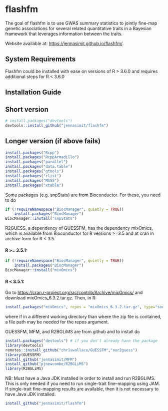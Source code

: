 
<!-- README.md is generated from README.Rmd. Please edit that file -->



# flashfm

<!-- badges: start -->
<!-- badges: end -->

The goal of flashfm is to use GWAS summary statistics to jointly fine-map genetic associations for several 
related quantitative traits in a Bayesian framework that leverages information between the traits. 

Website available at: https://jennasimit.github.io/flashfm/.


## System Requirements

Flashfm could be installed with ease on versions of R > 3.6.0 and requires additional steps for R < 3.6.0

## Installation Guide

## Short version

``` r
# install.packages("devtools")
devtools::install_github("jennasimit/flashfm")
```

## Longer version (if above fails)

``` r
install.packages("Rcpp")
install.packages("RcppArmadillo")
install.packages("parallel")
install.packages("data.table")
install.packages("gtools")
install.packages("rlist")
install.packages("MASS")
install.packages("xtable")
```

Some packages (e.g. snpStats) are from Bioconductor. For these, you need to do
``` r
if (!requireNamespace("BiocManager", quietly = TRUE))
    install.packages("BiocManager")
BiocManager::install("snpStats")
```

R2GUESS, a dependency of GUESSFM, has the dependency mixOmics, which is available from Bioconductor for R versions >=3.5 and at cran in archive form for R < 3.5.

#### R >= 3.5.1:
``` r
if (!requireNamespace("BiocManager", quietly = TRUE))
    install.packages("BiocManager")
BiocManager::install("mixOmics")     
```

#### R < 3.5.1:

Go to https://cran.r-project.org/src/contrib/Archive/mixOmics/ and download mixOmics_6.3.2.tar.gz. Then, in R:
``` r
install.packages("mixOmics", repos = "mixOmics_6.3.2.tar.gz", type="source")
```

where if in a different working directory than where the zip file is contained, a file path may be needed for the repos argument.

GUESSFM, MFM, and R2BGLiMS are from github and to install do

```r
install.packages("devtools") # if you don't already have the package
library(devtools)
remotes::install_github("chr1swallace/GUESSFM","nor2guess")
library(GUESSFM)
install_github("jennasimit/MFM")
install_github("pjnewcombe/R2BGLiMS")
library(R2BGLiMS)
```
NB: Must have a Java JDK installed in order to install and run R2BGLiMS. This is only needed if you need to run single-trait fine-mapping using JAM. 
If single-trait fine-mapping results are available, then it is not necessary to have Java JDK installed.

```r
install_github("jennasimit/flashfm")
```

